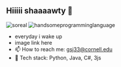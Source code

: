 ## Hiiiii shaaaawty 👋
![soreal](https://github.com/gracejinsotrue/gracejinsotrue/blob/main/postthisdog.png)
![handsomeprogramminglanguage](https://github.com/gracejinsotrue/gracejinsotrue/blob/main/handsomeproramminglanguageslmao.png)
- everyday i wake up
- image link here
- 📫 How to reach me: gsj33@cornell.edu
- 🌱 Tech stack: Python, Java, C#, 3js

<!--
**gracejinsotrue/gracejinsotrue** is a ✨ _special_ ✨ repository because its `README.md` (this file) appears on your GitHub profile.

Here are some ideas to get you started:

- 🔭 I’m currently working on ...
- 🌱 I’m currently learning ...
- 👯 I’m looking to collaborate on ...
- 🤔 I’m looking for help with ...
- 💬 Ask me about ...
- 📫 How to reach me: gsj33@cornell.edu
- 😄 Pronouns: ...
- ⚡ Fun fact: ...
-->
